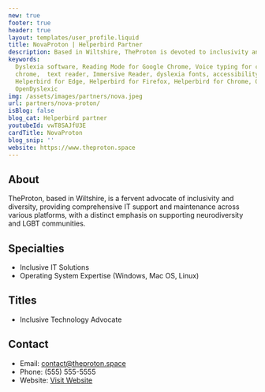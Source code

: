```yaml
---
new: true
footer: true
header: true
layout: templates/user_profile.liquid
title: NovaProton | Helperbird Partner
description: Based in Wiltshire, TheProton is devoted to inclusivity and diversity, providing IT support and maintenance for various home and business sites. Their expertise spans from Windows and Mac OS to Linux, with a strong emphasis on supporting neurodiversity and LGBT communities. TheProton's dedication aligns with Helperbird's mission, making this partnership a stride towards a more inclusive digital world
keywords:
  Dyslexia software, Reading Mode for Google Chrome, Voice typing for chrome, Text to speech for
  chrome,  text reader, Immersive Reader, dyslexia fonts, accessibility software, dyslexia software,
  Helperbird for Edge, Helperbird for Firefox, Helperbird for Chrome, Opendyslexic for Chrome,
  OpenDyslexic
img: /assets/images/partners/nova.jpeg
url: partners/nova-proton/
isBlog: false
blog_cat: Helperbird partner
youtubeId: vwT8SAJfU3E
cardTitle: NovaProton
blog_snip: ''
website: https://www.theproton.space
---
```




## About
TheProton, based in Wiltshire, is a fervent advocate of inclusivity and diversity, providing comprehensive IT support and maintenance across various platforms, with a distinct emphasis on supporting neurodiversity and LGBT communities.

## Specialties
- Inclusive IT Solutions
- Operating System Expertise (Windows, Mac OS, Linux)

## Titles
- Inclusive Technology Advocate

## Contact
- Email: contact@theproton.space
- Phone: (555) 555-5555
- Website: [Visit Website](https://www.theproton.space)
